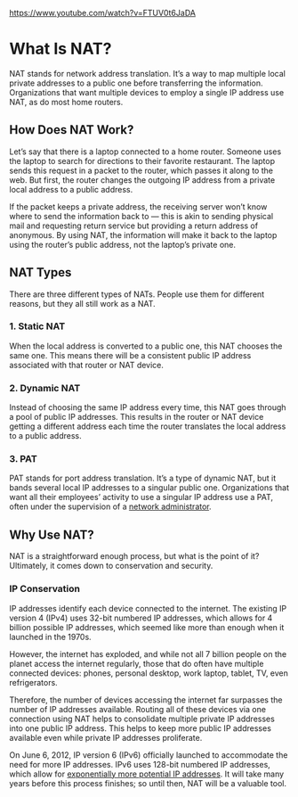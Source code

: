 https://www.youtube.com/watch?v=FTUV0t6JaDA

# What Is NAT?

NAT stands for network address translation. It’s a way to map multiple local private addresses to a public one before transferring the information. Organizations that want multiple devices to employ a single IP address use NAT, as do most home routers.

## How Does NAT Work?

Let’s say that there is a laptop connected to a home router. Someone uses the laptop to search for directions to their favorite restaurant. The laptop sends this request in a packet to the router, which passes it along to the web. But first, the router changes the outgoing IP address from a private local address to a public address.

If the packet keeps a private address, the receiving server won’t know where to send the information back to — this is akin to sending physical mail and requesting return service but providing a return address of anonymous. By using NAT, the information will make it back to the laptop using the router’s public address, not the laptop’s private one.

## NAT Types

There are three different types of NATs. People use them for different reasons, but they all still work as a NAT.

### 1. Static NAT

When the local address is converted to a public one, this NAT chooses the same one. This means there will be a consistent public IP address associated with that router or NAT device.

### 2. Dynamic NAT

Instead of choosing the same IP address every time, this NAT goes through a pool of public IP addresses. This results in the router or NAT device getting a different address each time the router translates the local address to a public address.

### 3. PAT

PAT stands for port address translation. It’s a type of dynamic NAT, but it bands several local IP addresses to a singular public one. Organizations that want all their employees’ activity to use a singular IP address use a PAT, often under the supervision of a [network administrator](https://www.comptia.org/blog/your-next-move-network-administrator).

## Why Use NAT?

NAT is a straightforward enough process, but what is the point of it? Ultimately, it comes down to conservation and security.

### IP Conservation

IP addresses identify each device connected to the internet. The existing IP version 4 (IPv4) uses 32-bit numbered IP addresses, which allows for 4 billion possible IP addresses, which seemed like more than enough when it launched in the 1970s.

However, the internet has exploded, and while not all 7 billion people on the planet access the internet regularly, those that do often have multiple connected devices: phones, personal desktop, work laptop, tablet, TV, even refrigerators.

Therefore, the number of devices accessing the internet far surpasses the number of IP addresses available. Routing all of these devices via one connection using NAT helps to consolidate multiple private IP addresses into one public IP address. This helps to keep more public IP addresses available even while private IP addresses proliferate.

On June 6, 2012, IP version 6 (IPv6) officially launched to accommodate the need for more IP addresses. IPv6 uses 128-bit numbered IP addresses, which allow for [exponentially more potential IP addresses](https://www.fcc.gov/consumers/guides/internet-protocol-version-6-ipv6-consumers). It will take many years before this process finishes; so until then, NAT will be a valuable tool.